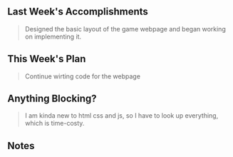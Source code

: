 ## Last Week's Accomplishments

> Designed the basic layout of the game webpage and began working on implementing it.

## This Week's Plan

> Continue wirting code for the webpage

## Anything Blocking?

> I am kinda new to html css and js, so I have to look up everything, which is time-costy.

## Notes


